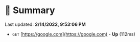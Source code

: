 # 📖 Summary
Last updated: **2/14/2022, 9:53:06 PM**

- `GET` [https://google.com](https://google.com) - **Up** (112ms)
